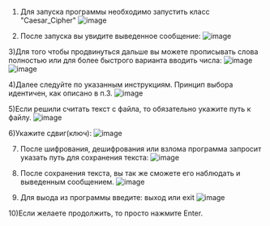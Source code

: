 1) Для запуска программы необходимо запустить класс "Caesar_Cipher"
![image](https://github.com/kodbars/project_cipher/assets/146108296/b86f3348-3974-48de-9ed1-bc67fd9cad3a)

2) После запуска вы увидите выведенное сообщение:
![image](https://github.com/kodbars/project_cipher/assets/146108296/360e7c32-fd07-45e4-9113-ffb1bd7069da)

3)Для того чтобы продвинуться дальше вы можете прописывать слова полностью или для более быстрого варианта вводить числа:
![image](https://github.com/kodbars/project_cipher/assets/146108296/6d22abc8-9c59-42ea-8bb9-97d66a64adc4)
![image](https://github.com/kodbars/project_cipher/assets/146108296/50f0f5f8-dd77-4e11-a5c7-029c72f0d863)

4)Далее следуйте по указанным инструкциям. Принцип выбора идентичен, как описано в п.3.
![image](https://github.com/kodbars/project_cipher/assets/146108296/0d1602ac-3ce9-4838-ad2a-806ba5912637)

5)Если решили считать текст с файла, то обязательно укажите путь к файлу.
![image](https://github.com/kodbars/project_cipher/assets/146108296/5bc8aca3-9b38-489c-a775-78eebddc7693)

6)Укажите сдвиг(ключ):
![image](https://github.com/kodbars/project_cipher/assets/146108296/a6751e2d-ddfb-4c84-b2e4-7045f8b2bfbe)

7) После шифрования, дешифрования или взлома программа запросит указать путь для сохранения текста:
![image](https://github.com/kodbars/project_cipher/assets/146108296/0b1d36b9-6d55-4654-b350-a8d4cff46000)

8) После сохранения текста, вы так же сможете его наблюдать и выведенным сообщением.
![image](https://github.com/kodbars/project_cipher/assets/146108296/66619ba0-586a-4fea-a5b6-e27690d82e61)

9) Для выода из программы введите: выход или exit
![image](https://github.com/kodbars/project_cipher/assets/146108296/1211ddcf-19ef-451e-88bc-f64e1dba4fa3)

10)Если желаете продолжить, то просто нажмите Enter.

